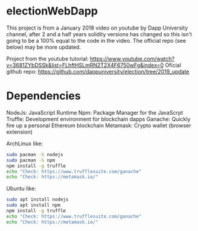 # electionWebDapp

This project is from a January 2018 video on youtube by Dapp University channel, after 2 and a half years solidity versions has changed so this isn't going to be a 100% equal to the code in the video. The official repo (see below) may be more updated.

Project from the youtube tutorial: https://www.youtube.com/watch?v=3681ZYbDSSk&list=FLhftHSLmRN2T2X4F6750wFg&index=0
Oficial github repo: https://github.com/dappuniversity/election/tree/2019_update

# Dependencies

NodeJs: JavaScript Runtime
Npm: Package Manager for the JavaScrpt
Truffle: Development environment for blockchain dapps
Ganache: Quickly fire up a personal Ethereum blockchain 
Metamask: Crypto wallet (browser extension)

ArchLinux like:
```bash
sudo pacman -S nodejs
sudo pacman -S npm 
npm install -g truffle
echo "Check: https://www.trufflesuite.com/ganache"
echo "Check: https://metamask.io/"
```

Ubuntu like:
```bash
sudo apt install nodejs 
sudo apt install npm 
npm install -g truffle
echo "Check: https://www.trufflesuite.com/ganache"
echo "Check: https://metamask.io/"
```
